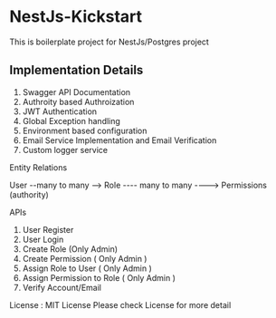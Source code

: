 # NestJs-Kickstart

This is boilerplate project for NestJs/Postgres project

## Implementation Details

1. Swagger API Documentation
2. Authroity based Authroization
3. JWT Authentication
4. Global Exception handling
5. Environment based configuration
6. Email Service Implementation and Email Verification
7. Custom logger service

Entity Relations

User --many to many --> Role ---- many to many ----> Permissions (authority)

APIs
1. User Register
2. User Login
3. Create Role (Only Admin)
4. Create Permission ( Only Admin )
5. Assign Role to User ( Only Admin )
6. Assign Permission to Role ( Only Admin )
7. Verify Account/Email

License : MIT License
Please check License for more detail

